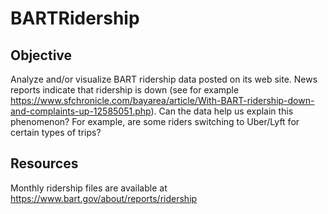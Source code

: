# BARTRidership

## Objective
Analyze and/or visualize BART ridership data posted on its web site. News reports indicate that ridership is down (see for example https://www.sfchronicle.com/bayarea/article/With-BART-ridership-down-and-complaints-up-12585051.php). Can the data help us explain this phenomenon? For example, are some riders switching to Uber/Lyft for certain types of trips?   

## Resources
Monthly ridership files are available at https://www.bart.gov/about/reports/ridership
